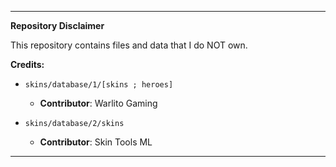 
---

**Repository Disclaimer**

This repository contains files and data that I do NOT own.

**Credits:**

- `skins/database/1/[skins ; heroes]`  
  - **Contributor**: Warlito Gaming

- `skins/database/2/skins`  
  - **Contributor**: Skin Tools ML

---
